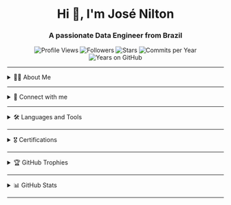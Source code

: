 <h1 align="center">Hi 👋, I'm José Nilton</h1>
<h3 align="center">A passionate Data Engineer from Brazil</h3>

<p align="center">
  <img src="https://komarev.com/ghpvc/?username=nilton94&label=Profile%20views&color=0e75b6&style=flat" alt="Profile Views" />
  <img src="https://img.shields.io/github/followers/Nilton94?label=Followers&style=social" alt="Followers" />
  <img src="https://img.shields.io/github/stars/Nilton94?affiliations=OWNER&style=social" alt="Stars" />
  <img src="https://badges.pufler.dev/commits/yearly/Nilton94" alt="Commits per Year" />
  <img src="https://badges.pufler.dev/years/Nilton94" alt="Years on GitHub" />
</p>

---

<details>
<summary>🧑‍💻 About Me</summary>

<br>

- 🇧🇷 I'm a Data Engineer from Brazil.
- 📚 I'm learning the fundamentals of Data Engineering and starting to explore the world of Generative AI (GenAI).
- 🛠 Technologies I use (some more, some less): **Python**, **SQL**, **Docker**, **PostgreSQL**, **Git**, **Databricks**, **Terraform**, **AWS**.
- 📈 Passionate about transforming data into insights and building reliable data pipelines!

</details>

---

<details>
<summary>🔗 Connect with me</summary>

<br>

<p align="left">
  <a href="https://linkedin.com/in/niltonandrade" target="_blank">
    <img align="center" src="https://raw.githubusercontent.com/rahuldkjain/github-profile-readme-generator/master/src/images/icons/Social/linked-in-alt.svg" alt="Linkedin" height="30" width="40" />
  </a>
  <a href="https://www.hackerrank.com/josenilton1878" target="_blank">
    <img align="center" src="https://raw.githubusercontent.com/rahuldkjain/github-profile-readme-generator/master/src/images/icons/Social/hackerrank.svg" alt="HackerRank" height="30" width="40" />
  </a>
</p>

</details>

---

<details>
<summary>🛠️ Languages and Tools</summary>

<br>

<p align="left">
  <a href="https://aws.amazon.com" target="_blank" rel="noreferrer">
    <img src="https://raw.githubusercontent.com/devicons/devicon/master/icons/amazonwebservices/amazonwebservices-original-wordmark.svg" alt="AWS" width="40" height="40" />
  </a>
  <a href="https://www.docker.com/" target="_blank" rel="noreferrer">
    <img src="https://raw.githubusercontent.com/devicons/devicon/master/icons/docker/docker-original-wordmark.svg" alt="Docker" width="40" height="40" />
  </a>
  <a href="https://git-scm.com/" target="_blank" rel="noreferrer">
    <img src="https://www.vectorlogo.zone/logos/git-scm/git-scm-icon.svg" alt="Git" width="40" height="40" />
  </a>
  <a href="https://www.postgresql.org/" target="_blank" rel="noreferrer">
    <img src="https://raw.githubusercontent.com/devicons/devicon/master/icons/postgresql/postgresql-original-wordmark.svg" alt="PostgreSQL" width="40" height="40" />
  </a>
  <a href="https://pandas.pydata.org/" target="_blank" rel="noreferrer">
    <img src="https://raw.githubusercontent.com/devicons/devicon/master/icons/pandas/pandas-original.svg" alt="Pandas" width="40" height="40" />
  </a>
  <a href="https://www.python.org/" target="_blank" rel="noreferrer">
    <img src="https://raw.githubusercontent.com/devicons/devicon/master/icons/python/python-original.svg" alt="Python" width="40" height="40" />
  </a>
  <a href="https://www.terraform.io/" target="_blank" rel="noreferrer">
    <img src="https://raw.githubusercontent.com/devicons/devicon/master/icons/terraform/terraform-original-wordmark.svg" alt="Terraform" width="40" height="40" />
  </a>
  <a href="https://databricks.com/" target="_blank" rel="noreferrer">
    <img src="https://avatars.githubusercontent.com/u/40742840?s=200&v=4" alt="Databricks" width="40" height="40" />
  </a>
</p>

</details>

---

<details>
<summary>🎖️ Certifications</summary>

<br>

- ![AWS Certified Cloud Practitioner](https://img.shields.io/badge/AWS-Cloud%20Practitioner-yellowgreen?logo=amazonaws)
- ![Power BI Data Analyst Associate](https://img.shields.io/badge/Power%20BI-Data%20Analyst-blue?logo=powerbi)
- ![Azure Fundamentals (AZ-900)](https://img.shields.io/badge/Azure-Fundamentals-blue?logo=microsoftazure)
- ![Azure Data Fundamentals (DP-900)](https://img.shields.io/badge/Azure-Data%20Fundamentals-blue?logo=microsoftazure)
- ![Azure AI Fundamentals (AI-900)](https://img.shields.io/badge/Azure-AI%20Fundamentals-lightblue?logo=microsoftazure)
- ![Power Platform Fundamentals (PL-900)](https://img.shields.io/badge/Power%20Platform-Fundamentals-purple?logo=microsoftpowerplatform)
- ![Astronomer Certification for Airflow](https://img.shields.io/badge/Airflow-Fundamentals-brightgreen?logo=apacheairflow)
- ![Databricks Fundamentals](https://img.shields.io/badge/Databricks-Fundamentals-red?logo=databricks)

</details>

---

<details>
<summary>🏆 GitHub Trophies</summary>

<br>

<p align="center">
  <img src="https://github-profile-trophy.vercel.app/?username=nilton94&theme=dark&no-frame=true&no-bg=true&margin-w=4" alt="GitHub Trophies" />
</p>

</details>

---

<details>
<summary>📊 GitHub Stats</summary>

<br>

<p align="center">
  <img src="https://github-readme-stats.vercel.app/api/top-langs?username=nilton94&show_icons=true&locale=en&layout=compact&theme=algolia" alt="Top Languages" height="180px" />
  <img src="https://github-readme-stats.vercel.app/api?username=nilton94&show_icons=true&locale=en&theme=algolia" alt="GitHub Stats" height="180px" />
  <img src="https://github-readme-streak-stats.herokuapp.com/?user=nilton94&theme=algolia" alt="GitHub Streak" height="180px" />
</p>

</details>

---
